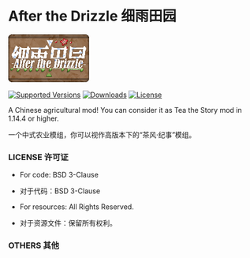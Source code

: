 # After the Drizzle 细雨田园

![After the Drizzle](src/main/resources/atd.png)

[![Supported Versions](https://img.shields.io/badge/Available%20for-%201.14%20|%201.15-c70039)](https://www.curseforge.com/minecraft/mc-mods/after-the-drizzle)
[![Downloads](https://cf.way2muchnoise.eu/full_380920_downloads.svg)](https://www.curseforge.com/minecraft/mc-mods/after-the-drizzle/files)
[![License](https://img.shields.io/github/license/lemon-slice-studio/After-the-Drizzle?style=flat&color=009ad6)](https://github.com/lemon-slice-studio/After-the-Drizzle/blob/1.15.2/LICENSE)

A Chinese agricultural mod! You can consider it as Tea the Story mod in 1.14.4 or higher.

一个中式农业模组，你可以视作高版本下的“茶风·纪事”模组。

### LICENSE 许可证

- For code: BSD 3-Clause

- 对于代码：BSD 3-Clause

- For resources: All Rights Reserved.

- 对于资源文件：保留所有权利。

### OTHERS 其他

